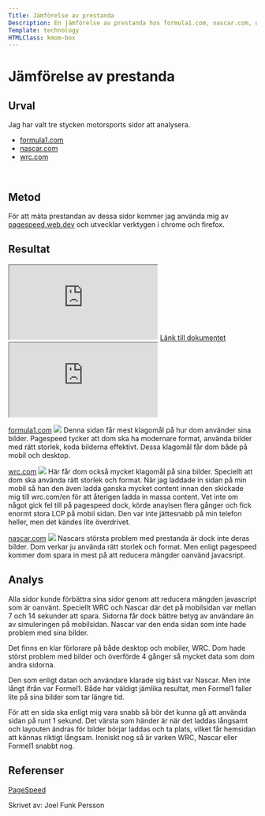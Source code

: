 ```yaml
---
Title: Jämförelse av prestanda
Description: En jämförelse av prestanda hos formula1.com, nascar.com, och wrc.com
Template: technology
HTMLClass: kmom-box
---
```


Jämförelse av prestanda
==========================

Urval
-----------------------
Jag har valt tre stycken motorsports sidor att analysera.
- <a href="formula1.com">formula1.com</a>
- <a href="nascar.com">nascar.com</a>
- <a href="wrc.com">wrc.com</a>

<br>

Metod
-----------------------
För att mäta prestandan av dessa sidor kommer jag använda mig av <a href="https://pagespeed.web.dev/?utm_source=psi&utm_medium=redirect&hl=sv">pagespeed.web.dev</a> och utvecklar verktygen i chrome och firefox.

Resultat
-----------------------
<iframe src="https://docs.google.com/spreadsheets/d/e/2PACX-1vREGWBuUzlZ_qxO2jWzLS2ubVtfwZGd8fP4lSmXwBP8jeJPtMFO1lD-H3pLDxMcZlnFR_MfMOUW9ZhS/pubhtml?widget=true&amp;headers=false" class="google-sheet-table"></iframe>
<a href="https://docs.google.com/spreadsheets/d/1HVgFODDMeiUmpwJcdTMKHy_p_0ti92QbwF63SAoUDnc/edit?usp=sharing">Länk till dokumentet</a>

<br>

<iframe src="https://docs.google.com/spreadsheets/d/e/2PACX-1vRu1tIi0fm6FNw--yN8HXK-8hg_rebM9cef10IZ1FUErjkiHjNyikM2HMKyJXKqILeoDcoVhK5w6Iel/pubhtml?widget=true&amp;headers=false"></iframe>
<a href="https://docs.google.com/spreadsheets/d/e/2PACX-1vRu1tIi0fm6FNw--yN8HXK-8hg_rebM9cef10IZ1FUErjkiHjNyikM2HMKyJXKqILeoDcoVhK5w6Iel/pubhtml"></a>

<br>

<a href="formula1.com">formula1.com</a>
<img src="../image/f1.png">
Denna sidan får mest klagomål på hur dom använder sina bilder. Pagespeed tycker att dom ska ha modernare format, använda bilder med rätt storlek, koda bilderna effektivt. Dessa klagomål får dom både på mobil och desktop.

<a href="wrc.com">wrc.com</a>
<img src="../image/wrc.png">
Här får dom också mycket klagomål på sina bilder. Speciellt att dom ska använda rätt storlek och format. När jag laddade in sidan på min mobil så han den även ladda ganska mycket content innan den skickade mig till wrc.com/en för att återigen ladda in massa content. Vet inte om något gick fel till på pagespeed dock, körde anaylsen flera gånger och fick enormt stora LCP på mobil sidan. Den var inte jättesnabb på min telefon heller, men det kändes lite överdrivet.

<a href="nascar.com">nascar.com</a>
<img src="../image/nascar.png">
Nascars största problem med prestanda är dock inte deras bilder. Dom verkar ju använda rätt storlek och format. Men enligt pagespeed kommer dom spara in mest på att reducera mängder oanvänd javacsript.


Analys
-----------------------
Alla sidor kunde förbättra sina sidor genom att reducera mängden javascript som är oanvänt. Speciellt WRC och Nascar där det på mobilsidan var mellan 7 och 14 sekunder att spara. Sidorna får dock bättre betyg av användare än av simuleringen på mobilsidan. Nascar var den enda sidan som inte hade problem med sina bilder.

Det finns en klar förlorare på både desktop och mobiler, WRC. Dom hade störst problem med bilder och överförde 4 gånger så mycket data som dom andra sidorna. 

Den som enligt datan och användare klarade sig bäst var Nascar. Men inte långt ifrån var Formel1. Både har väldigt jämlika resultat, men Formel1 faller lite på sina bilder som tar längre tid.

För att en sida ska enligt mig vara snabb så bör det kunna gå att använda sidan på runt 1 sekund. Det värsta som händer är när det laddas långsamt och layouten ändras för bilder börjar laddas och ta plats, vilket får hemsidan att kännas riktigt långsam. Ironiskt nog så är varken WRC, Nascar eller Formel1 snabbt nog.


Referenser
-----------------------

<a href="https://pagespeed.web.dev/">PageSpeed</a>

Skrivet av: Joel Funk Persson

